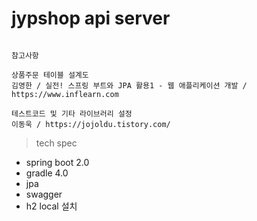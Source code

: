 # jypshop api server

```

참고사항

상품주문 테이블 설계도
김영한 / 실전! 스프링 부트와 JPA 활용1 - 웹 애플리케이션 개발 / https://www.inflearn.com

테스트코드 및 기타 라이브러리 설정 
이동욱 / https://jojoldu.tistory.com/

```

> tech spec
- spring boot 2.0
- gradle 4.0
- jpa
- swagger
- h2 local 설치





  


